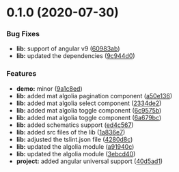 # 0.1.0 (2020-07-30)


### Bug Fixes

* **lib:** support of angular v9 ([60983ab](https://github.com/angular-material-extensions/algolia/commit/60983ab8cf5ed2aa0d6f227d5fea5c7dc0f31379))
* **lib:** updated the dependencies ([9c944d0](https://github.com/angular-material-extensions/algolia/commit/9c944d068f17cf8cededa82bb0ae225d59003cc2))


### Features

* **demo:** minor ([9a1c8ed](https://github.com/angular-material-extensions/algolia/commit/9a1c8edbe27b6ad0605c6800721e9833bdbdd498))
* **lib:** added mat algolia pagination component ([a50e136](https://github.com/angular-material-extensions/algolia/commit/a50e1360d633312999cf3585f854441e188643e2))
* **lib:** added mat algolia select component ([2334de2](https://github.com/angular-material-extensions/algolia/commit/2334de2b1cee2448d3415976a32ffcbe90b5d75d))
* **lib:** added mat algolia toggle component ([6c9575b](https://github.com/angular-material-extensions/algolia/commit/6c9575be2eabaded7a2628cca733c1082c561387))
* **lib:** added mat algolia toggle component ([6a679bc](https://github.com/angular-material-extensions/algolia/commit/6a679bce1072dec751de31a0224ff98531f38209))
* **lib:** added schematics support ([ed4c567](https://github.com/angular-material-extensions/algolia/commit/ed4c5671e6429bdcae49b79aa695f7991c397d84))
* **lib:** added src files of the lib ([1a836e7](https://github.com/angular-material-extensions/algolia/commit/1a836e78d431fcb0183ea15a928dd87ac3e6a032))
* **lib:** adjusted the tslint.json file ([4280d8c](https://github.com/angular-material-extensions/algolia/commit/4280d8cb2975449be438a62d437dc9310517dc34))
* **lib:** updated the algolia module ([a91940c](https://github.com/angular-material-extensions/algolia/commit/a91940c9944da9492c7189f64e3b35a078370f03))
* **lib:** updated the algolia module ([3ebcd40](https://github.com/angular-material-extensions/algolia/commit/3ebcd4064d61bd25ff8e8a8dffde8c42827d931a))
* **project:** added angular universal support ([40d5ad1](https://github.com/angular-material-extensions/algolia/commit/40d5ad1549b71bf695bea6abc318a16f93fabc60))

